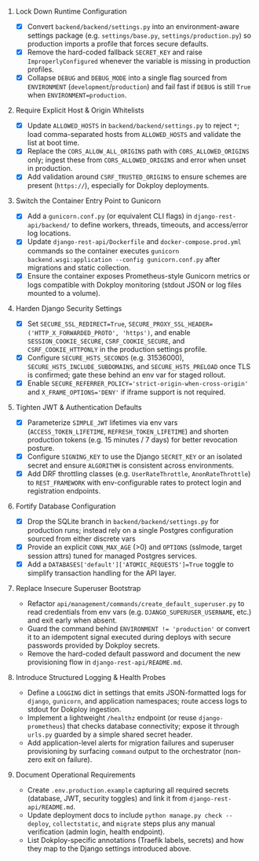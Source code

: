 1. Lock Down Runtime Configuration
	- [x] Convert `backend/backend/settings.py` into an environment-aware settings package (e.g. `settings/base.py`, `settings/production.py`) so production imports a profile that forces secure defaults.
	- [x] Remove the hard-coded fallback `SECRET_KEY` and raise `ImproperlyConfigured` whenever the variable is missing in production profiles.
	- [x] Collapse `DEBUG` and `DEBUG_MODE` into a single flag sourced from `ENVIRONMENT` (`development`/`production`) and fail fast if `DEBUG` is still `True` when `ENVIRONMENT=production`.

2. Require Explicit Host & Origin Whitelists
	- [x] Update `ALLOWED_HOSTS` in `backend/backend/settings.py` to reject `*`; load comma-separated hosts from `ALLOWED_HOSTS` and validate the list at boot time.
	- [x] Replace the `CORS_ALLOW_ALL_ORIGINS` path with `CORS_ALLOWED_ORIGINS` only; ingest these from `CORS_ALLOWED_ORIGINS` and error when unset in production.
	- [x] Add validation around `CSRF_TRUSTED_ORIGINS` to ensure schemes are present (`https://`), especially for Dokploy deployments.

3. Switch the Container Entry Point to Gunicorn
	- [x] Add a `gunicorn.conf.py` (or equivalent CLI flags) in `django-rest-api/backend/` to define workers, threads, timeouts, and access/error log locations.
	- [x] Update `django-rest-api/Dockerfile` and `docker-compose.prod.yml` commands so the container executes `gunicorn backend.wsgi:application --config gunicorn.conf.py` after migrations and static collection.
	- [x] Ensure the container exposes Prometheus-style Gunicorn metrics or logs compatible with Dokploy monitoring (stdout JSON or log files mounted to a volume).

4. Harden Django Security Settings
	- [x] Set `SECURE_SSL_REDIRECT=True`, `SECURE_PROXY_SSL_HEADER=('HTTP_X_FORWARDED_PROTO', 'https')`, and enable `SESSION_COOKIE_SECURE`, `CSRF_COOKIE_SECURE`, and `CSRF_COOKIE_HTTPONLY` in the production settings profile.
	- [x] Configure `SECURE_HSTS_SECONDS` (e.g. 31536000), `SECURE_HSTS_INCLUDE_SUBDOMAINS`, and `SECURE_HSTS_PRELOAD` once TLS is confirmed; gate these behind an env var for staged rollout.
	- [x] Enable `SECURE_REFERRER_POLICY='strict-origin-when-cross-origin'` and `X_FRAME_OPTIONS='DENY'` if iframe support is not required.

5. Tighten JWT & Authentication Defaults
	- [x] Parameterize `SIMPLE_JWT` lifetimes via env vars (`ACCESS_TOKEN_LIFETIME`, `REFRESH_TOKEN_LIFETIME`) and shorten production tokens (e.g. 15 minutes / 7 days) for better revocation posture.
	- [x] Configure `SIGNING_KEY` to use the Django `SECRET_KEY` or an isolated secret and ensure `ALGORITHM` is consistent across environments.
	- [x] Add DRF throttling classes (e.g. `UserRateThrottle`, `AnonRateThrottle`) to `REST_FRAMEWORK` with env-configurable rates to protect login and registration endpoints.

6. Fortify Database Configuration
	- [x] Drop the SQLite branch in `backend/backend/settings.py` for production runs; instead rely on a single Postgres configuration sourced from either discrete vars
	- [x] Provide an explicit `CONN_MAX_AGE` (>0) and `OPTIONS` (sslmode, target session attrs) tuned for managed Postgres services.
	- [x] Add a `DATABASES['default']['ATOMIC_REQUESTS']=True` toggle to simplify transaction handling for the API layer.

7. Replace Insecure Superuser Bootstrap
	- Refactor `api/management/commands/create_default_superuser.py` to read credentials from env vars (e.g. `DJANGO_SUPERUSER_USERNAME`, etc.) and exit early when absent.
	- Guard the command behind `ENVIRONMENT != 'production'` or convert it to an idempotent signal executed during deploys with secure passwords provided by Dokploy secrets.
	- Remove the hard-coded default password and document the new provisioning flow in `django-rest-api/README.md`.

8. Introduce Structured Logging & Health Probes
	- Define a `LOGGING` dict in settings that emits JSON-formatted logs for `django`, `gunicorn`, and application namespaces; route access logs to stdout for Dokploy ingestion.
	- Implement a lightweight `/healthz` endpoint (or reuse `django-prometheus`) that checks database connectivity; expose it through `urls.py` guarded by a simple shared secret header.
	- Add application-level alerts for migration failures and superuser provisioning by surfacing `command` output to the orchestrator (non-zero exit on failure).

9. Document Operational Requirements
	- Create `.env.production.example` capturing all required secrets (database, JWT, security toggles) and link it from `django-rest-api/README.md`.
	- Update deployment docs to include `python manage.py check --deploy`, `collectstatic`, and `migrate` steps plus any manual verification (admin login, health endpoint).
	- List Dokploy-specific annotations (Traefik labels, secrets) and how they map to the Django settings introduced above.
